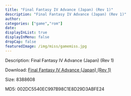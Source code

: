 ```yaml
---
title: "Final Fantasy IV Advance (Japan) (Rev 1)"
description: "Final Fantasy IV Advance (Japan) (Rev 1)"
author: 
categories: ["game","rom"]
date: 
displayInList: true
displayInMenu: false
dropCap: false
featuredImage: /img/miss/gamemiss.jpg
---
```


Description: Final Fantasy IV Advance (Japan) (Rev 1)

Download: <a style="text-decoration:underline;" href="https://mega.nz/#!nWRWWAQC!kLjB0scaSv_wbZuSXUJHbcQYSuk4hi8tsRHtokkRZAM" target = "_blank" rel = "nofollow" > Final Fantasy IV Advance (Japan) (Rev 1)</a>

Size: 8388608

MD5: 002DC5540EC997B98C1E8D29D3ABFE24

